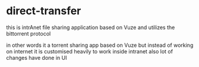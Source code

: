 direct-transfer
===============

this is intrAnet file sharing application based on Vuze and utilizes the bittorrent protocol

in other words it a torrent sharing app based on Vuze but instead of working on internet it is customised heavily to work
inside intranet also lot of changes have done in UI
